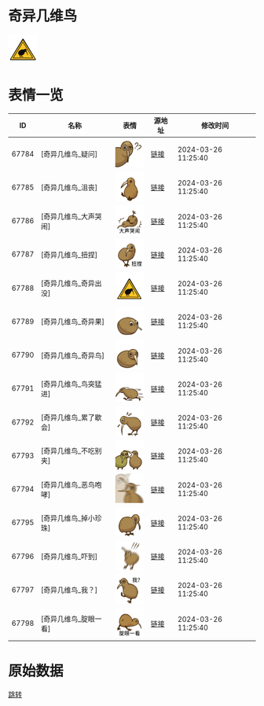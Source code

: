 # 奇异几维鸟

<img src="./cover.png" height="60" alt="cover" />

# 表情一览

|ID|名称|表情|源地址|修改时间|
|----|----|----|----|----|
|67784|[奇异几维鸟_疑问]|<img src="./pic/067784_%5B奇异几维鸟_疑问%5D.png" height="60" alt="疑问"/>|[链接](https://i0.hdslb.com/bfs/garb/42bb0b4868451d85a590e30de1604e333121eca5.png)|2024-03-26 11:25:40|
|67785|[奇异几维鸟_沮丧]|<img src="./pic/067785_%5B奇异几维鸟_沮丧%5D.png" height="60" alt="沮丧"/>|[链接](https://i0.hdslb.com/bfs/garb/1b504d290e5a3019db0c409e76c9297e3fc28ca0.png)|2024-03-26 11:25:40|
|67786|[奇异几维鸟_大声哭闹]|<img src="./pic/067786_%5B奇异几维鸟_大声哭闹%5D.png" height="60" alt="大声哭闹"/>|[链接](https://i0.hdslb.com/bfs/garb/c2e5ff185e5a03d0178e0f405934b796961f1512.png)|2024-03-26 11:25:40|
|67787|[奇异几维鸟_扭捏]|<img src="./pic/067787_%5B奇异几维鸟_扭捏%5D.png" height="60" alt="扭捏"/>|[链接](https://i0.hdslb.com/bfs/garb/ff0442b136c6d37b6bb0d92175c067e1b7a8f704.png)|2024-03-26 11:25:40|
|67788|[奇异几维鸟_奇异出没]|<img src="./pic/067788_%5B奇异几维鸟_奇异出没%5D.png" height="60" alt="奇异出没"/>|[链接](https://i0.hdslb.com/bfs/garb/39c706a88162a279f185c850ee56f7ddb631f5ca.png)|2024-03-26 11:25:40|
|67789|[奇异几维鸟_奇异果]|<img src="./pic/067789_%5B奇异几维鸟_奇异果%5D.png" height="60" alt="奇异果"/>|[链接](https://i0.hdslb.com/bfs/garb/897a47094a19004849392de0c13fd0aff13206e9.png)|2024-03-26 11:25:40|
|67790|[奇异几维鸟_奇异鸟]|<img src="./pic/067790_%5B奇异几维鸟_奇异鸟%5D.png" height="60" alt="奇异鸟"/>|[链接](https://i0.hdslb.com/bfs/garb/be917b4949d0ef50368c9a4909bded955e45bac0.png)|2024-03-26 11:25:40|
|67791|[奇异几维鸟_鸟突猛进]|<img src="./pic/067791_%5B奇异几维鸟_鸟突猛进%5D.png" height="60" alt="鸟突猛进"/>|[链接](https://i0.hdslb.com/bfs/garb/384b8851872e38e681ade6f3f3dc407d7bfa3f80.png)|2024-03-26 11:25:40|
|67792|[奇异几维鸟_累了歇会]|<img src="./pic/067792_%5B奇异几维鸟_累了歇会%5D.png" height="60" alt="累了歇会"/>|[链接](https://i0.hdslb.com/bfs/garb/c13733fff2353ca12829b96236fc115e0d781c1f.png)|2024-03-26 11:25:40|
|67793|[奇异几维鸟_不吃别夹]|<img src="./pic/067793_%5B奇异几维鸟_不吃别夹%5D.png" height="60" alt="不吃别夹"/>|[链接](https://i0.hdslb.com/bfs/garb/734aa8f613bbafd7a5bfe787fbcb623cf4e070a6.png)|2024-03-26 11:25:40|
|67794|[奇异几维鸟_恶鸟咆哮]|<img src="./pic/067794_%5B奇异几维鸟_恶鸟咆哮%5D.png" height="60" alt="恶鸟咆哮"/>|[链接](https://i0.hdslb.com/bfs/garb/236ec4c3dc9ecdfa3a03a0ba638765febd509260.png)|2024-03-26 11:25:40|
|67795|[奇异几维鸟_掉小珍珠]|<img src="./pic/067795_%5B奇异几维鸟_掉小珍珠%5D.png" height="60" alt="掉小珍珠"/>|[链接](https://i0.hdslb.com/bfs/garb/5242c0d3d7a4111dfe6ddabf1a4192b9bf63ff54.png)|2024-03-26 11:25:40|
|67796|[奇异几维鸟_吓到]|<img src="./pic/067796_%5B奇异几维鸟_吓到%5D.png" height="60" alt="吓到"/>|[链接](https://i0.hdslb.com/bfs/garb/e3981a1ab4723c4d25a49a0919688a2caf159e4f.png)|2024-03-26 11:25:40|
|67797|[奇异几维鸟_我？]|<img src="./pic/067797_%5B奇异几维鸟_我？%5D.png" height="60" alt="我？"/>|[链接](https://i0.hdslb.com/bfs/garb/29438ec26ae942af36bf28c72f26cfc8334a3c26.png)|2024-03-26 11:25:40|
|67798|[奇异几维鸟_腚眼一看]|<img src="./pic/067798_%5B奇异几维鸟_腚眼一看%5D.png" height="60" alt="腚眼一看"/>|[链接](https://i0.hdslb.com/bfs/garb/de36ed8e01d5ccf50744218a30167a1aef1d1781.png)|2024-03-26 11:25:40|

# 原始数据

[跳转](./raw.json)

